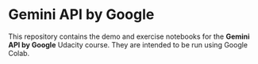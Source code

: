 # Gemini API by Google

This repository contains the demo and exercise notebooks for the **Gemini API by Google** Udacity course. They are intended to be run using Google Colab.
